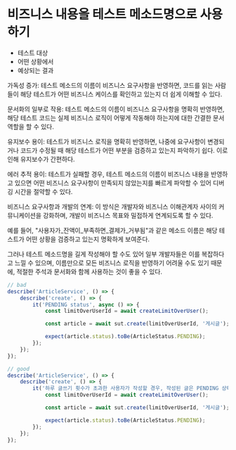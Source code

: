 # 비즈니스 내용을 테스트 메소드명으로 사용하기


- 테스트 대상
- 어떤 상황에서
- 예상되는 결과

가독성 증가: 테스트 메소드의 이름이 비즈니스 요구사항을 반영하면, 코드를 읽는 사람들이 해당 테스트가 어떤 비즈니스 케이스를 확인하고 있는지 더 쉽게 이해할 수 있다.

문서화의 일부로 작용: 테스트 메소드의 이름이 비즈니스 요구사항을 명확히 반영하면, 해당 테스트 코드는 실제 비즈니스 로직이 어떻게 작동해야 하는지에 대한 간결한 문서 역할을 할 수 있다.

유지보수 용이: 테스트가 비즈니스 로직을 명확히 반영하면, 나중에 요구사항이 변경되거나 코드가 수정될 때 해당 테스트가 어떤 부분을 검증하고 있는지 파악하기 쉽다. 이로 인해 유지보수가 간편하다.

에러 추적 용이: 테스트가 실패할 경우, 테스트 메소드의 이름이 비즈니스 내용을 반영하고 있으면 어떤 비즈니스 요구사항이 만족되지 않았는지를 빠르게 파악할 수 있어 디버깅 시간을 절약할 수 있다.

비즈니스 요구사항과 개발의 연계: 이 방식은 개발자와 비즈니스 이해관계자 사이의 커뮤니케이션을 강화하며, 개발이 비즈니스 목표와 밀접하게 연계되도록 할 수 있다.

예를 들어, "사용자가_잔액이_부족하면_결제가_거부됨"과 같은 메소드 이름은 해당 테스트가 어떤 상황을 검증하고 있는지 명확하게 보여준다.

그러나 테스트 메소드명을 길게 작성해야 할 수도 있어 일부 개발자들은 이를 복잡하다고 느낄 수 있으며, 이름만으로 모든 비즈니스 로직을 반영하기 어려울 수도 있기 때문에, 적절한 주석과 문서화와 함께 사용하는 것이 좋을 수 있다.

```ts
// bad
describe('ArticleService', () => {
    describe('create', () => {
        it('PENDING status', async () => {
            const limitOverUserId = await createLimitOverUser();

            const article = await sut.create(limitOverUserId, '게시글');

            expect(article.status).toBe(ArticleStatus.PENDING);
        });
    });
});
```

```ts
// good
describe('ArticleService', () => {
    describe('create', () => {
        it('하루 글쓰기 횟수가 초과한 사용자가 작성할 경우, 작성된 글은 PENDING 상태가 된다.', async () => {
            const limitOverUserId = await createLimitOverUser();

            const article = await sut.create(limitOverUserId, '게시글');

            expect(article.status).toBe(ArticleStatus.PENDING);
        });
    });
});
```